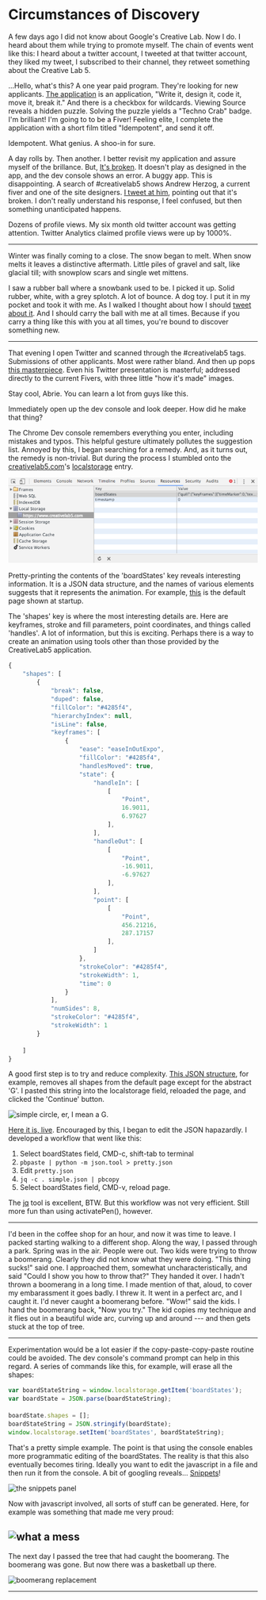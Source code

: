 # Circumstances of Discovery

A few days ago I did not know about Google's Creative Lab. Now I do. I heard about them while trying to promote myself. The chain of events went like this: I heard about a twitter account, I tweeted at that twitter account, they liked my tweet, I subscribed to their channel, they retweet something about the Creative Lab 5.

...Hello, what's this? A one year paid program. They're looking for new applicants. [The application](https://creativelab5.com) is an application, "Write it, design it, code it, move it, break it." And there is a checkbox for wildcards. Viewing Source reveals a hidden puzzle. Solving the puzzle yields a "Techno Crab" badge. I'm brilliant! I'm going to to be a Fiver! Feeling elite, I complete the application with a short film titled "Idempotent", and send it off.

Idempotent. What genius. A shoo-in for sure.

A day rolls by. Then another. I better revisit my application and assure myself of the brillance. But, [It's broken](https://www.creativelab5.com/s/puukkz). It doesn't play as designed in the app, and the dev console shows an error. A buggy app. This is disappointing. A search of #creativelab5 shows Andrew Herzog, a current fiver and one of the site designers. [I tweet at him](https://twitter.com/Andrew_Herzog/status/708081805103144960), pointing out that it's broken. I don't really understand his response, I feel confused, but then something unanticipated happens.  

Dozens of profile views. My six month old twitter account was getting attention. Twitter Analytics claimed profile views were up by 1000%.

---

Winter was finally coming to a close. The snow began to melt. When snow melts it leaves a distinctive aftermath. Little piles of gravel and salt, like glacial till; with snowplow scars and single wet mittens.

I saw a rubber ball where a snowbank used to be. I picked it up. Solid rubber, white, with a grey splotch. A lot of bounce. A dog toy. I put it in my pocket and took it with me. As I walked I thought about how I should [tweet about it](https://twitter.com/goeiebook/status/709378927219728384). And I should carry the ball with me at all times. Because if you carry a thing like this with you at all times, you're bound to discover something new.

---

That evening I open Twitter and scanned through the #creativelab5 tags. Submissions of other applicants. Most were rather bland. And then up pops [this masterpiece](https://twitter.com/zachboth/status/709920328093294592). Even his Twitter presentation is masterful; addressed directly to the current Fivers, with three little "how it's made" images.

Stay cool, Abrie. You can learn a lot from guys like this.

Immediately open up the dev console and look deeper. How did he make that thing?

The Chrome Dev console remembers everything you enter, including mistakes and typos. This helpful gesture ultimately pollutes the suggestion list. Annoyed by this, I began searching for a remedy. And, as it turns out, the remedy is non-trivial. But during the process I stumbled onto the [creativelab5.com](https://creativelab5.com)'s [localstorage](https://developer.mozilla.org/en/docs/Web/API/Window/localStorage) entry. 

![local storage editor][localstorage]

Pretty-printing the contents of the 'boardStates' key reveals interesting information. It is a JSON data structure, and the names of various elements suggests that it represents the animation. For example, [this](https://github.com/goeiebook/creativelab/blob/master/json/defaultBoardStates.json) is the default page shown at startup. 

The 'shapes' key is where the most interesting details are. Here are keyframes, stroke and fill parameters, point coordinates, and things called 'handles'. A lot of information, but this is exciting. Perhaps there is a way to create an animation using tools other than those provided by the CreativeLab5 application.


```javascript
{
    "shapes": [
        {
            "break": false,
            "duped": false,
            "fillColor": "#4285f4",
            "hierarchyIndex": null,
            "isLine": false,
            "keyframes": [
                {
                    "ease": "easeInOutExpo",
                    "fillColor": "#4285f4",
                    "handlesMoved": true,
                    "state": {
                        "handleIn": [
                            [
                                "Point",
                                16.9011,
                                6.97627
                            ],
                        ],
                        "handleOut": [
                            [
                                "Point",
                                -16.9011,
                                -6.97627
                            ],
                        ],
                        "point": [
                            [
                                "Point",
                                456.21216,
                                287.17157
                            ],
                        ]
                    },
                    "strokeColor": "#4285f4",
                    "strokeWidth": 1,
                    "time": 0
                }
            ],
            "numSides": 8,
            "strokeColor": "#4285f4",
            "strokeWidth": 1
        }
        
    ]
}

```

A good first step is to try and reduce complexity. [This JSON structure](https://github.com/goeiebook/creativelab/blob/master/json/simple.json), for example, removes all shapes from the default page except for the abstract 'G'. I pasted this string into the localstorage field, reloaded the page, and clicked the 'Continue' button.

![simple circle, er, I mean a G.][simplified]

[Here it is, live](https://www.creativelab5.com/s/m3JEdl). Encouraged by this, I began to edit the JSON hapazardly. I developed a workflow that went like this:

1. Select boardStates field, CMD-c, shift-tab to terminal
2. ```pbpaste | python -m json.tool > pretty.json```
3. Edit ```pretty.json```
4. ```jq -c . simple.json | pbcopy```
5. Select boardStates field, CMD-v, reload page.

The [jq](https://stedolan.github.io/jq/) tool is excellent, BTW. But this workflow was not very efficient. Still more fun than using activatePen(), however.

---

I'd been in the coffee shop for an hour, and now it was time to leave. I packed starting walking to a different shop. Along the way, I passed through a park. Spring was in the air. People were out. Two kids were trying to throw a boomerang. Clearly they did not know what they were doing. "This thing sucks!" said one. I approached them, somewhat uncharacteristically, and said "Could I show you how to throw that?" They handed it over. I hadn't thrown a boomerang in a long time. I made mention of that, aloud, to cover my embarassment it goes badly. I threw it. It went in a perfect arc, and I caught it. I'd never caught a boomerang before. "Wow!" said the kids. I hand the boomerang back, "Now you try." The kid copies my technique and it flies out in a beautiful wide arc, curving up and around --- and then gets stuck at the top of tree.

---

Experimentation would be a lot easier if the copy-paste-copy-paste routine could be avoided. The dev console's command prompt can help in this regard. A series of commands like this, for example, will erase all the shapes:

```javascript
var boardStateString = window.localstorage.getItem('boardStates');
var boardState = JSON.parse(boardStateString);

boardState.shapes = [];
boardStateString = JSON.stringify(boardState);
window.localstorage.setItem('boardStates', boardStateString);

```
That's a pretty simple example. The point is that using the console enables more programmatic editing of the boardStates. The reality is that this also eventually becomes tiring. Ideally you want to edit the javascript in a file and then run it from the console. A bit of googling reveals... [Snippets](https://developers.google.com/web/tools/chrome-devtools/debug/snippets/?hl=en)!

![the snippets panel][snippets]

Now with javascript involved, all sorts of stuff can be generated. Here, for example was something that made me very proud:

![what a mess][mess]
---

The next day I passed the tree that had caught the boomerang. The boomerang was gone. But now there was a basketball up there. 

![boomerang replacement][basketball]

---

[localstorage]: https://raw.githubusercontent.com/goeiebook/creativelab/master/images/localstorge.png "Local storage dev console"

[simplified]:
https://raw.githubusercontent.com/goeiebook/creativelab/master/images/simplified.jpg

[snippets]:
https://raw.githubusercontent.com/goeiebook/creativelab/master/images/snippets.jpg

[basketball]:
https://raw.githubusercontent.com/goeiebook/creativelab/master/images/basketball.jpg

[mess]:
https://raw.githubusercontent.com/goeiebook/creativelab/master/images/mess.jpg

